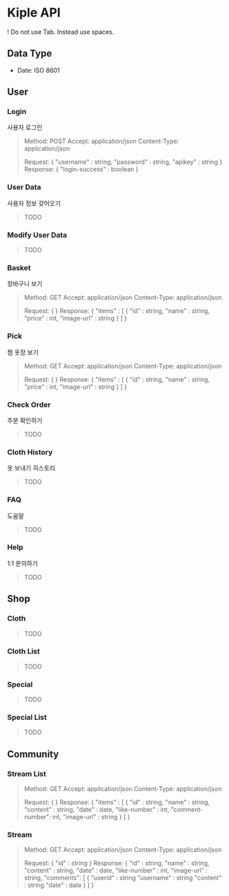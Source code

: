 Kiple API
=============

! Do not use Tab. Instead use spaces.

Data Type
-------------
* Date: ISO 8601


User
----

### Login
사용자 로그인

> Method: POST
> Accept: application/json
> Content-Type: application/json
> 
> Request:
> { "username" : string, "password" : string, "apikey" : string }
> Response:
> { "login-success" : boolean }


### User Data
사용자 정보 갖어오기

> TODO

### Modify User Data

> TODO

### Basket
장바구니 보기

> Method: GET
> Accept: application/json
> Content-Type: application/json
> 
> Request:
> {  }
> Response:
> { "items" : 
>     [ { "id" : string, 
>         "name" : string, 
>         "price" : int, 
>         "image-url" : string } 
>     ] 
> }

### Pick
찜 옷장 보기

> Method: GET
> Accept: application/json
> Content-Type: application/json
> 
> Request:
> {  }
> Response:
> { "items" : 
>     [ { "id" : string, 
>         "name" : string, 
>         "price" : int, 
>         "image-url" : string } 
>     ] 
> }

### Check Order
주문 확인하기

> TODO

### Cloth History
옷 보내기 히스토리

> TODO

### FAQ
도움말
> TODO

### Help
1:1 문의하기
> TODO

Shop
----

### Cloth

> TODO

### Cloth List

> TODO

### Special

> TODO

### Special List

> TODO

Community
---------

### Stream List

> Method: GET
> Accept: application/json
> Content-Type: application/json
> 
> Request:
> {  }
> Response:
> { "items" : 
>     [ { "id" : string, 
>         "name" : string, 
>         "content" : string,
>         "date" : date,
>         "like-number" : int,
>         "comment-number": int,
>         "image-url" : string } 
>     ] 
> }

### Stream

> Method: GET
> Accept: application/json
> Content-Type: application/json
> 
> Request:
> { "id" : string  }
> Response:
> {  "id" : string, 
>    "name" : string, 
>    "content" : string,
>    "date" : date,
>    "like-number" : int,
>    "image-url" : string,
>    "comments": [ { "userid" : string
>                              "username" : string
>                              "content" : string
>                              "date" : date }
>                          ] 
> } 